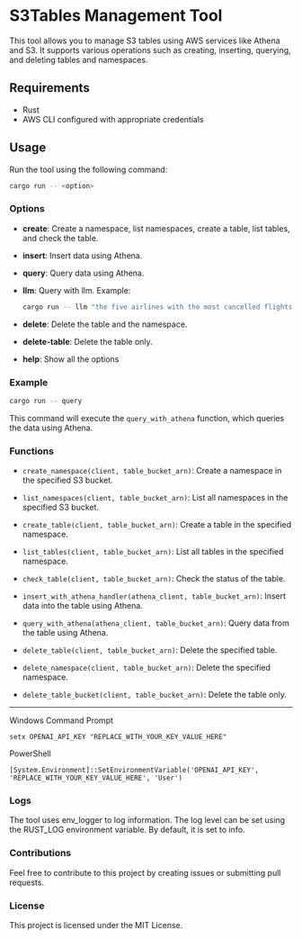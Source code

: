 # S3Tables Management Tool

This tool allows you to manage S3 tables using AWS services like Athena and S3. It supports various operations such as creating, inserting, querying, and deleting tables and namespaces.

## Requirements

- Rust
- AWS CLI configured with appropriate credentials

## Usage

Run the tool using the following command:

```sh
cargo run -- <option>
```

### Options

* **create**: Create a namespace, list namespaces, create a table, list tables, and check the table.

* **insert**: Insert data using Athena.

* **query**: Query data using Athena.

* **llm**: Query with llm. Example: 

    ```sh
    cargo run -- llm "the five airlines with the most cancelled flights"
    ```

* **delete**: Delete the table and the namespace.

* **delete-table**: Delete the table only.

* **help**: Show all the options

### Example

```sh
cargo run -- query
```

This command will execute the `query_with_athena` function, which queries the data using Athena.

### Functions

* `create_namespace(client, table_bucket_arn)`: Create a namespace in the specified S3 bucket.

* `list_namespaces(client, table_bucket_arn)`: List all namespaces in the specified S3 bucket.

* `create_table(client, table_bucket_arn)`: Create a table in the specified namespace.

* `list_tables(client, table_bucket_arn)`: List all tables in the specified namespace.

* `check_table(client, table_bucket_arn)`: Check the status of the table.

* `insert_with_athena_handler(athena_client, table_bucket_arn)`: Insert data into the table using Athena.

* `query_with_athena(athena_client, table_bucket_arn)`: Query data from the table using Athena.

* `delete_table(client, table_bucket_arn)`: Delete the specified table.

* `delete_namespace(client, table_bucket_arn)`: Delete the specified namespace.

* `delete_table_bucket(client, table_bucket_arn)`: Delete the table only.

-------

Windows Command Prompt

```
setx OPENAI_API_KEY "REPLACE_WITH_YOUR_KEY_VALUE_HERE"
```

PowerShell
```
[System.Environment]::SetEnvironmentVariable('OPENAI_API_KEY', 'REPLACE_WITH_YOUR_KEY_VALUE_HERE', 'User')
```

### Logs
The tool uses env_logger to log information. The log level can be set using the RUST_LOG environment variable. By default, it is set to info.

### Contributions
Feel free to contribute to this project by creating issues or submitting pull requests.

### License
This project is licensed under the MIT License.